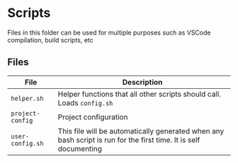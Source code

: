 # Scripts

Files in this folder can be used for multiple purposes such as VSCode compilation, build scripts, etc

## Files

File | Description
--- | ---
`helper.sh` | Helper functions that all other scripts should call. Loads `config.sh`
`project-config` | Project configuration
`user-config.sh` | This file will be automatically generated when any bash script is run for the first time. It is self documenting
